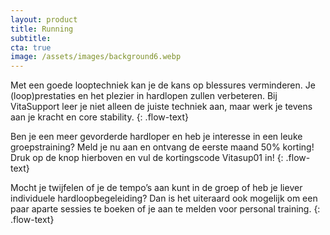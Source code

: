```yaml
---
layout: product
title: Running
subtitle:
cta: true
image: /assets/images/background6.webp
---
```


Met een goede looptechniek kan je de kans op blessures verminderen. Je (loop)prestaties en het plezier in hardlopen zullen verbeteren. Bij VitaSupport leer je niet alleen de juiste techniek aan, maar werk je tevens aan je kracht en core stability.
{: .flow-text}

Ben je een meer gevorderde hardloper en heb je interesse in een leuke groepstraining? Meld je nu aan en ontvang de eerste maand 50% korting! Druk op de knop hierboven en vul de kortingscode Vitasup01 in!
{: .flow-text}

Mocht je twijfelen of je de tempo’s aan kunt in de groep of heb je liever individuele hardloopbegeleiding? Dan is het uiteraard ook mogelijk om een paar aparte sessies te boeken of je aan te melden voor personal training.
{: .flow-text}
